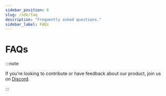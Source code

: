 ```yaml
---
sidebar_position: 6
slug: /sdk/faq
description: "Frequently asked questions."
sidebar_label: FAQs
---
```


# FAQs

:::note

If you’re looking to contribute or have feedback about our product, join us on [Discord](https://discord.gg/r2U2gkNq9j).

:::